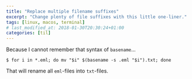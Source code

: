 ```yaml
---
title: "Replace multiple filename suffixes"
excerpt: "Change plenty of file suffixes with this little one-liner."
tags: [linux, macos, terminal]
# last_modified_at: 2018-01-30T20:30:24+01:00
categories: [til]
---
```


Because I cannot remember that syntax of `basename`...

``` terminal
$ for i in *.eml; do mv "$i" $(basename -s .eml "$i").txt; done
```

That will rename all `eml`-files into `txt`-files.
